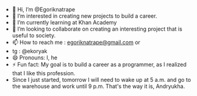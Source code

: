 - 👋 Hi, I’m @Egoriknatrape
- 👀 I’m interested in creating new projects to build a career.
- 🌱 I’m currently learning at Khan Academy
- 💞️ I’m looking to collaborate on creating an interesting project that is useful to society.
- 📫 How to reach me : egoriknatrape@gmail.com or
- tg : @ekoryak
- 😄 Pronouns: I, he
- ⚡ Fun fact: My goal is to build a career as a programmer, as I realized that I like this profession.
- Since I just started, tomorrow I will need to wake up at 5 a.m. and go to the warehouse and work until 9 p.m.
That's the way it is, Andryukha.

<!---
Egoriknatrape/Egoriknatrape is a ✨ special ✨ repository because its `README.md` (this file) appears on your GitHub profile.
You can click the Preview link to take a look at your changes.
--->
